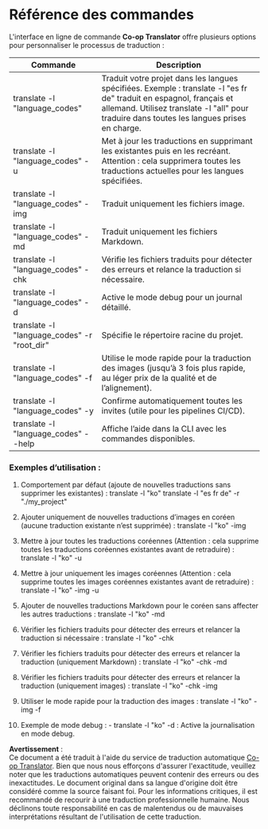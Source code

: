 <!--
CO_OP_TRANSLATOR_METADATA:
{
  "original_hash": "b38d8f042530a4bc872def7cb2c141cd",
  "translation_date": "2025-05-06T17:41:08+00:00",
  "source_file": "getting_started/command-reference.md",
  "language_code": "fr"
}
-->
# Référence des commandes
L'interface en ligne de commande **Co-op Translator** offre plusieurs options pour personnaliser le processus de traduction :

Commande                                      | Description
----------------------------------------------|-------------------------------------------------------------------------------------------------------------------------------------------------------------------------------------------------------
translate -l "language_codes"                 | Traduit votre projet dans les langues spécifiées. Exemple : translate -l "es fr de" traduit en espagnol, français et allemand. Utilisez translate -l "all" pour traduire dans toutes les langues prises en charge.
translate -l "language_codes" -u              | Met à jour les traductions en supprimant les existantes puis en les recréant. Attention : cela supprimera toutes les traductions actuelles pour les langues spécifiées.
translate -l "language_codes" -img            | Traduit uniquement les fichiers image.
translate -l "language_codes" -md             | Traduit uniquement les fichiers Markdown.
translate -l "language_codes" -chk            | Vérifie les fichiers traduits pour détecter des erreurs et relance la traduction si nécessaire.
translate -l "language_codes" -d              | Active le mode debug pour un journal détaillé.
translate -l "language_codes" -r "root_dir"   | Spécifie le répertoire racine du projet.
translate -l "language_codes" -f              | Utilise le mode rapide pour la traduction des images (jusqu’à 3 fois plus rapide, au léger prix de la qualité et de l’alignement).
translate -l "language_codes" -y              | Confirme automatiquement toutes les invites (utile pour les pipelines CI/CD).
translate -l "language_codes" --help          | Affiche l’aide dans la CLI avec les commandes disponibles.

### Exemples d’utilisation :

  1. Comportement par défaut (ajoute de nouvelles traductions sans supprimer les existantes) :   translate -l "ko"    translate -l "es fr de" -r "./my_project"

  2. Ajouter uniquement de nouvelles traductions d’images en coréen (aucune traduction existante n’est supprimée) :    translate -l "ko" -img

  3. Mettre à jour toutes les traductions coréennes (Attention : cela supprime toutes les traductions coréennes existantes avant de retraduire) :    translate -l "ko" -u

  4. Mettre à jour uniquement les images coréennes (Attention : cela supprime toutes les images coréennes existantes avant de retraduire) :    translate -l "ko" -img -u

  5. Ajouter de nouvelles traductions Markdown pour le coréen sans affecter les autres traductions :    translate -l "ko" -md

  6. Vérifier les fichiers traduits pour détecter des erreurs et relancer la traduction si nécessaire : translate -l "ko" -chk

  7. Vérifier les fichiers traduits pour détecter des erreurs et relancer la traduction (uniquement Markdown) : translate -l "ko" -chk -md

  8. Vérifier les fichiers traduits pour détecter des erreurs et relancer la traduction (uniquement images) : translate -l "ko" -chk -img

  9. Utiliser le mode rapide pour la traduction des images :    translate -l "ko" -img -f

  10. Exemple de mode debug : - translate -l "ko" -d : Active la journalisation en mode debug.

**Avertissement** :  
Ce document a été traduit à l'aide du service de traduction automatique [Co-op Translator](https://github.com/Azure/co-op-translator). Bien que nous nous efforçons d'assurer l'exactitude, veuillez noter que les traductions automatiques peuvent contenir des erreurs ou des inexactitudes. Le document original dans sa langue d'origine doit être considéré comme la source faisant foi. Pour les informations critiques, il est recommandé de recourir à une traduction professionnelle humaine. Nous déclinons toute responsabilité en cas de malentendus ou de mauvaises interprétations résultant de l'utilisation de cette traduction.